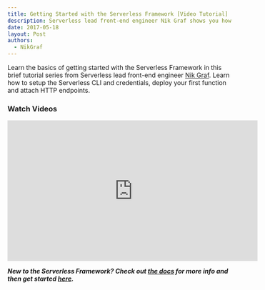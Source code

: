 ```yaml
---
title: Getting Started with the Serverless Framework [Video Tutorial]
description: Serverless lead front-end engineer Nik Graf shows you how to get started writing and deploying functions with the Serverless Framework.
date: 2017-05-18
layout: Post
authors:
  - NikGraf
---
```

Learn the basics of getting started with the Serverless Framework in this brief tutorial series from Serverless lead front-end engineer [Nik Graf](https://twitter.com/nikgraf). Learn how to setup the Serverless CLI and credentials, deploy your first function and attach HTTP endpoints.

### Watch Videos

<iframe width="560" height="315" src="https://www.youtube.com/embed/videoseries?list=PLIIjEI2fYC-C3NJF7a4-Cvh5hjdCmrVmN" frameborder="0" allowfullscreen></iframe>

***New to the Serverless Framework? Check out [the docs](https://serverless.com/framework/docs/) for more info and then get started [here](https://github.com/serverless/).***
